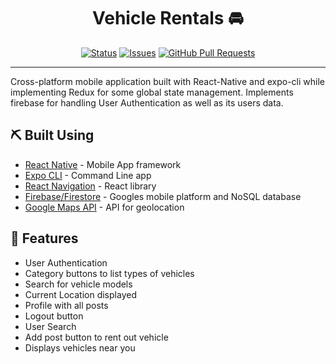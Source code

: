 <h1 align="center">Vehicle Rentals 🚘</h1>

<div align="center">

[![Status](https://img.shields.io/badge/status-active-success.svg)]()
[![Issues](https://img.shields.io/github/issues/anthony-magana/VehicleRentals)](https://github.com/anthony-magana/VehicleRentals/pulls)
[![GitHub Pull Requests](https://img.shields.io/github/issues-pr/anthony-magana/VehicleRentals.svg)](https://github.com/anthony-magana/VehicleRentals/pulls)

</div>

---

Cross-platform mobile application built with React-Native and expo-cli while implementing Redux for some global state management. Implements firebase for handling User Authentication as well as its users data.

## ⛏️ Built Using

- [React Native](https://reactnative.dev/docs/getting-started) - Mobile App framework
- [Expo CLI](https://docs.expo.io/workflow/expo-cli/) - Command Line app
- [React Navigation](https://reactnavigation.org/docs/getting-started/) - React library
- [Firebase/Firestore](https://firebase.google.com/docs/guides) - Googles mobile platform and NoSQL database
- [Google Maps API](https://cloud.google.com/) - API for geolocation

## 🎈 Features

- User Authentication
- Category buttons to list types of vehicles
- Search for vehicle models
- Current Location displayed
- Profile with all posts
- Logout button
- User Search
- Add post button to rent out vehicle
- Displays vehicles near you
